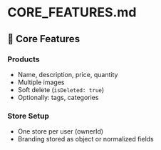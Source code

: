 # CORE_FEATURES.md

## 🧱 Core Features

### Products

- Name, description, price, quantity
- Multiple images
- Soft delete (`isDeleted: true`)
- Optionally: tags, categories

### Store Setup

- One store per user (ownerId)
- Branding stored as object or normalized fields
